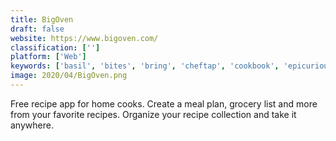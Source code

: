 ```yaml
---
title: BigOven
draft: false 
website: https://www.bigoven.com/
classification: ['']
platform: ['Web']
keywords: ['basil', 'bites', 'bring', 'cheftap', 'cookbook', 'epicurious', 'gnome_recipes', 'grocery_iq', 'krecipes', 'listonic', 'meal_planner_pro', 'out_of_milk', 'paprika_recipe_manager', 'pepperplate', 'plan_well_eat_well', 'rezepthos', 'ssuite_recipe_organiser', 'veggiesouls_vegan_recipes', 'yummly']
image: 2020/04/BigOven.png
---
```

Free recipe app for home cooks. Create a meal plan, grocery list and more from your favorite recipes. Organize your recipe collection and take it anywhere.